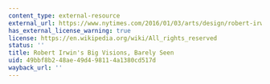```yaml
---
content_type: external-resource
external_url: https://www.nytimes.com/2016/01/03/arts/design/robert-irwins-big-visions-barely-seen.html?_r=1
has_external_license_warning: true
license: https://en.wikipedia.org/wiki/All_rights_reserved
status: ''
title: Robert Irwin's Big Visions, Barely Seen
uid: 49bbf8b2-48ae-49d4-9811-4a1380cd517d
wayback_url: ''
---
```

